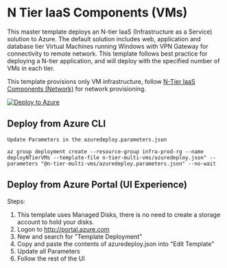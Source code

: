 # N Tier IaaS Components (VMs)

This master template deploys an N-tier IaaS (Infrastructure as a Service) solution to Azure. The default solution includes web, application and database tier Virtual Machines running Windows with VPN Gateway for connectivity to remote network. This template follows best practice for deploying a N-tier application, and will deploy with the specified number of VMs in each tier.

This template provisions only VM infrastructure, follow [N-Tier IaaS Components (Network)](https://portal.azure.com/#create/Microsoft.Template/uri/https%3A%2F%2Fraw.githubusercontent.com%2FCloudDirect%2FMasterTemplates%2Fmaster%2Ftemplates%2Fn-tier-network) for network provisioning.

[![Deploy to Azure](http://azuredeploy.net/deploybutton.png)](https://portal.azure.com/#create/Microsoft.Template/uri/https%3A%2F%2Fraw.githubusercontent.com%2FCloudDirect%2FMasterTemplates%2Fmaster%2Ftemplates%2Fn-tier-multi-vms%2Fazuredeploy.json)

## Deploy from Azure CLI

	Update Parameters in the azuredeploy.parameters.json
	
	az group deployment create --resource-group infra-prod-rg --name deployNTierVMs --template-file n-tier-multi-vms/azuredeploy.json" --parameters	"@n-tier-multi-vms/azuredeploy.parameters.json" --no-wait


## Deploy from Azure Portal (UI Experience)

Steps:
1.  This template uses Managed Disks, there is no need to create a storage account to hold your disks.
2.  Logon to http://portal.azure.com
3.  New and search for "Template Deployment"
4.  Copy and paste the contents of azuredeploy.json into "Edit Template"
5.  Update all Parameters
6.  Follow the rest of the UI